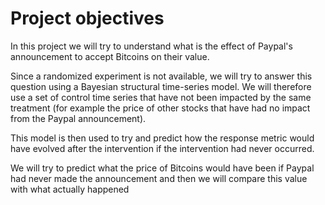 # Project objectives

In this project we will try to understand what is the effect of Paypal's announcement to accept Bitcoins on their value.

Since a randomized experiment is not available, we will try to answer this question using a Bayesian structural time-series model. We will therefore use a set of control time series that have not been impacted by the same treatment (for example the price of other stocks that have had no impact from the Paypal announcement).

This model is then used to try and predict how the response metric would have evolved after the intervention if the intervention had never occurred.

We will try to predict what the price of Bitcoins would have been if Paypal had never made the announcement and then we will compare this value with what actually happened
